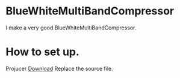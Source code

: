 # BlueWhiteMultiBandCompressor
I make a very good BlueWhiteMultiBandCompressor.
# How to set up.
Projucer [Download](https://juce.com/) 
Replace the source file.
